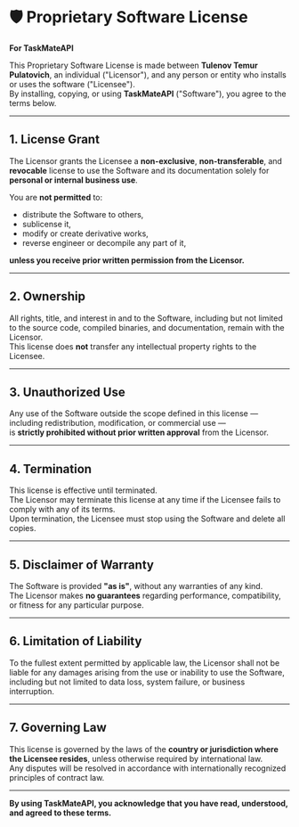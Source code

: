 # 🛡️ Proprietary Software License  
**For TaskMateAPI**

This Proprietary Software License is made between **Tulenov Temur Pulatovich**, an individual ("Licensor"), and any person or entity who installs or uses the software ("Licensee").  
By installing, copying, or using **TaskMateAPI** ("Software"), you agree to the terms below.

---

## 1. License Grant  
The Licensor grants the Licensee a **non-exclusive**, **non-transferable**, and **revocable** license to use the Software and its documentation solely for **personal or internal business use**.

You are **not permitted** to:
- distribute the Software to others,
- sublicense it,
- modify or create derivative works,
- reverse engineer or decompile any part of it,  

**unless you receive prior written permission from the Licensor.**

---

## 2. Ownership  
All rights, title, and interest in and to the Software, including but not limited to the source code, compiled binaries, and documentation, remain with the Licensor.  
This license does **not** transfer any intellectual property rights to the Licensee.

---

## 3. Unauthorized Use  
Any use of the Software outside the scope defined in this license — including redistribution, modification, or commercial use —  
is **strictly prohibited without prior written approval** from the Licensor.

---

## 4. Termination  
This license is effective until terminated.  
The Licensor may terminate this license at any time if the Licensee fails to comply with any of its terms.  
Upon termination, the Licensee must stop using the Software and delete all copies.

---

## 5. Disclaimer of Warranty  
The Software is provided **"as is"**, without any warranties of any kind.  
The Licensor makes **no guarantees** regarding performance, compatibility, or fitness for any particular purpose.

---

## 6. Limitation of Liability  
To the fullest extent permitted by applicable law, the Licensor shall not be liable for any damages arising from the use or inability to use the Software,  
including but not limited to data loss, system failure, or business interruption.

---

## 7. Governing Law  
This license is governed by the laws of the **country or jurisdiction where the Licensee resides**, unless otherwise required by international law.  
Any disputes will be resolved in accordance with internationally recognized principles of contract law.

---

**By using TaskMateAPI, you acknowledge that you have read, understood, and agreed to these terms.**
